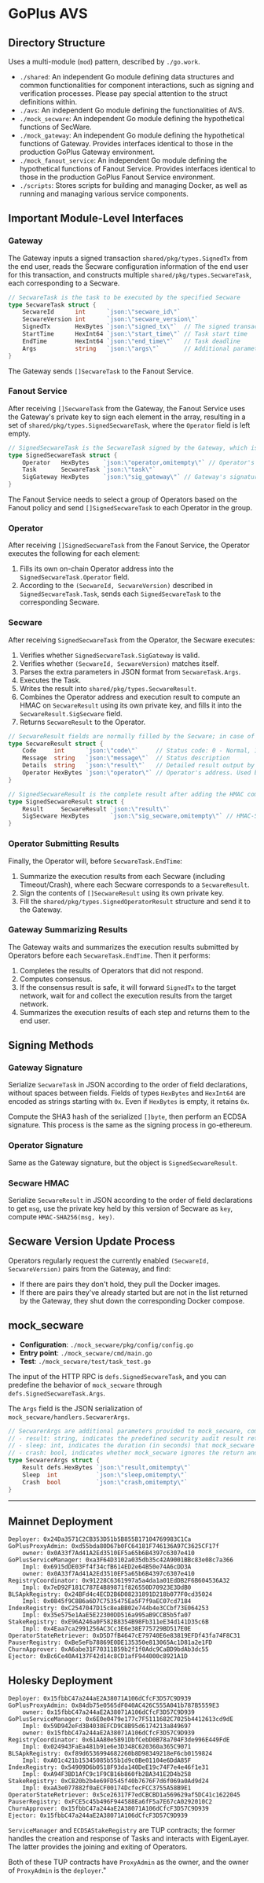 # GoPlus AVS

## Directory Structure

Uses a multi-module (`mod`) pattern, described by `./go.work`.

- `./shared`: An independent Go module defining data structures and common functionalities for component interactions, such as signing and verification processes. Please pay special attention to the struct definitions within.
- `./avs`: An independent Go module defining the functionalities of AVS.
- `./mock_secware`: An independent Go module defining the hypothetical functions of SecWare.
- `./mock_gateway`: An independent Go module defining the hypothetical functions of Gateway. Provides interfaces identical to those in the production GoPlus Gateway environment.
- `./mock_fanout_service`: An independent Go module defining the hypothetical functions of Fanout Service. Provides interfaces identical to those in the production GoPlus Fanout Service environment.
- `./scripts`: Stores scripts for building and managing Docker, as well as running and managing various service components.

## Important Module-Level Interfaces

### Gateway

The Gateway inputs a signed transaction `shared/pkg/types.SignedTx` from the end user, reads the Secware configuration information of the end user for this transaction, and constructs multiple `shared/pkg/types.SecwareTask`, each corresponding to a Secware.

```go
// SecwareTask is the task to be executed by the specified Secware
type SecwareTask struct {
    SecwareId      int      `json:\"secware_id\"`
    SecwareVersion int      `json:\"secware_version\"`
    SignedTx       HexBytes `json:\"signed_tx\"`  // The signed transaction to be sent to the target chain
    StartTime      HexInt64 `json:\"start_time\"` // Task start time
    EndTime        HexInt64 `json:\"end_time\"`   // Task deadline
    Args           string   `json:\"args\"`       // Additional parameters required by specific Secware, in JSON string format
}
```

The Gateway sends `[]SecwareTask` to the Fanout Service.

### Fanout Service

After receiving `[]SecwareTask` from the Gateway, the Fanout Service uses the Gateway's private key to sign each element in the array, resulting in a set of `shared/pkg/types.SignedSecwareTask`, where the `Operator` field is left empty.

```go
// SignedSecwareTask is the SecwareTask signed by the Gateway, which is the complete input for the Secware
type SignedSecwareTask struct {
    Operator   HexBytes    `json:\"operator,omitempty\"` // Operator's address
    Task       SecwareTask `json:\"task\"`
    SigGateway HexBytes    `json:\"sig_gateway\"` // Gateway's signature on the Task
}
```

The Fanout Service needs to select a group of Operators based on the Fanout policy and send `[]SignedSecwareTask` to each Operator in the group.

### Operator

After receiving `[]SignedSecwareTask` from the Fanout Service, the Operator executes the following for each element:

1. Fills its own on-chain Operator address into the `SignedSecwareTask.Operator` field.
2. According to the `(SecwareId, SecwareVersion)` described in `SignedSecwareTask.Task`, sends each `SignedSecwareTask` to the corresponding Secware.

### Secware

After receiving `SignedSecwareTask` from the Operator, the Secware executes:

1. Verifies whether `SignedSecwareTask.SigGateway` is valid.
2. Verifies whether `(SecwareId, SecwareVersion)` matches itself.
3. Parses the extra parameters in JSON format from `SecwareTask.Args`.
4. Executes the Task.
5. Writes the result into `shared/pkg/types.SecwareResult`.
6. Combines the Operator address and execution result to compute an HMAC on `SecwareResult` using its own private key, and fills it into the `SecwareResult.SigSecware` field.
7. Returns `SecwareResult` to the Operator.

```go
// SecwareResult fields are normally filled by the Secware; in case of Timeout/Crash, they are filled by the Operator.
type SecwareResult struct {
    Code     int      `json:\"code\"`     // Status code: 0 - Normal, 1 - Timeout, 2 - Crash, >=3 - Used freely by Secware to indicate various unsafe states of the transaction
    Message  string   `json:\"message\"`  // Status description
    Details  string   `json:\"result\"`   // Detailed result output by Secware in JSON string format. Even if empty, should be filled with an empty JSON '{}'
    Operator HexBytes `json:\"operator\"` // Operator's address. Used by Secware to generate HMAC
}

// SignedSecwareResult is the complete result after adding the HMAC computed by Secware
type SignedSecwareResult struct {
    Result     SecwareResult `json:\"result\"`
    SigSecware HexBytes      `json:\"sig_secware,omitempty\"` // HMAC-SHA256 computed from SecwareResult and Secware's private key
}
```

### Operator Submitting Results

Finally, the Operator will, before `SecwareTask.EndTime`:

1. Summarize the execution results from each Secware (including Timeout/Crash), where each Secware corresponds to a `SecwareResult`.
2. Sign the contents of `[]SecwareResult` using its own private key.
3. Fill the `shared/pkg/types.SignedOperatorResult` structure and send it to the Gateway.

### Gateway Summarizing Results

The Gateway waits and summarizes the execution results submitted by Operators before each `SecwareTask.EndTime`. Then it performs:

1. Completes the results of Operators that did not respond.
2. Computes consensus.
3. If the consensus result is safe, it will forward `SignedTx` to the target network, wait for and collect the execution results from the target network.
4. Summarizes the execution results of each step and returns them to the end user.

## Signing Methods

### Gateway Signature

Serialize `SecwareTask` in JSON according to the order of field declarations, without spaces between fields. Fields of types `HexBytes` and `HexInt64` are encoded as strings starting with `0x`. Even if `HexBytes` is empty, it retains `0x`.

Compute the SHA3 hash of the serialized `[]byte`, then perform an ECDSA signature. This process is the same as the signing process in go-ethereum.

### Operator Signature

Same as the Gateway signature, but the object is `SignedSecwareResult`.

### Secware HMAC

Serialize `SecwareResult` in JSON according to the order of field declarations to get `msg`, use the private key held by this version of Secware as `key`, compute `HMAC-SHA256(msg, key)`.

## Secware Version Update Process

Operators regularly request the currently enabled `(SecwareId, SecwareVersion)` pairs from the Gateway, and find:

- If there are pairs they don't hold, they pull the Docker images.
- If there are pairs they've already started but are not in the list returned by the Gateway, they shut down the corresponding Docker compose.

## mock_secware

- **Configuration**: `./mock_secware/pkg/config/config.go`
- **Entry point**: `./mock_secware/cmd/main.go`
- **Test**: `./mock_secware/test/task_test.go`

The input of the HTTP RPC is `defs.SignedSecwareTask`, and you can predefine the behavior of `mock_secware` through `defs.SignedSecwareTask.Args`.

The `Args` field is the JSON serialization of `mock_secware/handlers.SecwarerArgs`.

```go
// SecwarerArgs are additional parameters provided to mock_secware, coming from SignedSecwareTask.Task.Args (JSON)
// - result: string, indicates the predefined security audit result returned by mock_secware, used for debugging, such as \"Yes\", \"No\", etc.
// - sleep: int, indicates the duration (in seconds) that mock_secware waits before executing actions
// - crash: bool, indicates whether mock_secware ignores the return and actively crashes
type SecwarerArgs struct {
    Result defs.HexBytes `json:\"result,omitempty\"`
    Sleep  int           `json:\"sleep,omitempty\"`
    Crash  bool          `json:\"crash,omitempty\"`
}
```

---

## Mainnet Deployment

```
Deployer: 0x24Da3571C2CB353D51b5B855B17104769983C1Ca
GoPlusProxyAdmin: 0xd55bda80D67b0FC64181F746136A97C3625CF17f
    owner: 0x0A33f7Ad41A2Ed3510EF5a65b6B4397c6307e410
GoPlusServiceManager: 0xa3F64D3102a035db35c42A9001BBc83e08c7a366
    Impl: 0x6915dDE03Ff4f34cfB614ED2e64B50e74A6cDD3A
    owner: 0x0A33f7Ad41A2Ed3510EF5a65b6B4397c6307e410
RegistryCoordinator: 0x91228C6361997a5a4da1a01EdDB2F6B604536A32
    Impl: 0x7eD92F181C787E4B89871f826550D70923E3DdB0
BLSApkRegistry: 0x24BFd4c4ECD2B6D08231891D218b077F0cd35024
    Impl: 0x0845f9C8B6a6D7C7535475Ea5F7f9aEC07cd7184
IndexRegistry: 0xC2547047D15c8eaBB02e744b4e3CCbf73E064253
    Impl: 0x35e575e1AaE5E22300DD516a995aB9CCB5b5fa07
StakeRegistry: 0xE96A246a0F582B8354B98Fb311eE34d141D35c6B
    Impl: 0x4Eaa7ca2991256AC3Cc3E6e38E775729BD517E0E
OperatorStateRetriever: 0xD5D7fB4647cE79740E6e83819EFDf43fa74F8C31
PauserRegistry: 0xBe5eFb78869E0DE135350e813065Ac1D81a2e1FD
ChurnApprover: 0xA6abe31F70311B59b2f1f0Adc9CaBD9bdAb3dc55
Ejector: 0xBc6Ce40A4137F42d14c8CD1afF944000c8921A1D
```

## Holesky Deployment

```
Deployer: 0x15fbbC47a244aE2A38071A106dCfcF3D57C9D939
GoPlusProxyAdmin: 0x84db75e0565dF040AC426C555A041b787B5559E3
    owner: 0x15fbbC47a244aE2A38071A106dCfcF3D57C9D939
GoPlusServiceManager: 0x6E0e0479e177c7F5111682C7025b4412613cd9dE
    Impl: 0x59D942eFd3B4038EFCD9C8B95d6174213a849697
    owner: 0x15fbbC47a244aE2A38071A106dCfcF3D57C9D939
RegistryCoordinator: 0x61AA80e5891DbfCebD0B78a704F3de996E449FdE
    Impl: 0x024943FaEa481b91e6e3D348C620360a365C9071
BLSApkRegistry: 0xf89d6536994682260b8D98349218eF6cb0159824
    Impl: 0xA01c421b15345085b55b1d9c0Be01104e6DdA85F
IndexRegistry: 0x54909D6b0518F93da140DeE19c74F7e4e46f1e31
    Impl: 0xA94F3BD1AfC9c1F9CB16b860fb2BA341E2D4b258
StakeRegistry: 0xCB20b2b4e69FD545f40b7676F7d6f069a0Ad9d24
    Impl: 0xaA3e077882f0aECF00174DcfecFCC3755A58B9E1
OperatorStateRetriever: 0x5ce26317F7edCBCBD1a569629af5DC41c1622045
PauserRegistry: 0xFCE5c45b496F944588Ea6fF5a7E67cA0292010C2
ChurnApprover: 0x15fbbC47a244aE2A38071A106dCfcF3D57C9D939
Ejector: 0x15fbbC47a244aE2A38071A106dCfcF3D57C9D939
```

`ServiceManager` and `ECDSAStakeRegistry` are TUP contracts; the former handles the creation and response of Tasks and interacts with EigenLayer. The latter provides the joining and exiting of Operators.

Both of these TUP contracts have `ProxyAdmin` as the owner, and the owner of `ProxyAdmin` is the `deployer`."
                    
